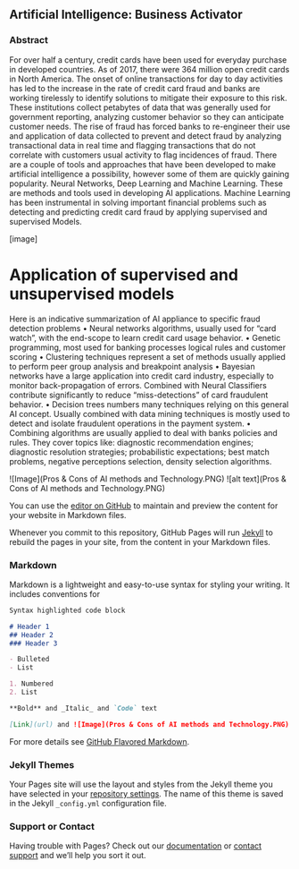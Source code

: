 ## Artificial Intelligence: Business Activator

### Abstract

For over half a century, credit cards have been used for everyday purchase in developed countries. As of 2017,  there were 364 million open credit cards in North America. The onset of online transactions for day to day activities has led to the increase in the rate of credit card fraud and banks are working tirelessly to identify solutions to mitigate their exposure to this risk. These institutions collect petabytes of data that was generally used for government reporting, analyzing customer behavior so they can anticipate customer needs. The rise of fraud has forced banks to re-engineer their use and application of data collected to prevent and detect fraud by analyzing transactional data in real time and flagging transactions that do not correlate with customers usual activity to flag incidences of fraud. 
There are a couple of tools and approaches that have been developed to make artificial intelligence a possibility, however some of them are quickly gaining popularity. Neural Networks, Deep Learning and Machine Learning. These are methods and tools used in developing AI applications. Machine Learning has been instrumental in solving important financial problems such as detecting and predicting credit card fraud by applying supervised and supervised Models.

[image] 

# Application of supervised and unsupervised models

Here is an indicative summarization of AI appliance to specific fraud detection problems 
•	Neural networks algorithms, usually used for “card watch”, with the end-scope to learn credit card usage behavior. 
•	Genetic programming, most used for banking processes logical rules and customer scoring
•	Clustering techniques represent a set of methods usually applied to perform peer group analysis and breakpoint analysis
•	Bayesian networks have a large application into credit card industry, especially to monitor back-propagation of errors. Combined with Neural Classifiers contribute significantly to reduce “miss-detections” of card fraudulent behavior.
•	Decision trees numbers many techniques relying on this general AI concept. Usually combined with data mining techniques is mostly used to detect and isolate fraudulent operations in the payment system.
•	Combining algorithms are usually applied to deal with banks policies and rules. They cover topics like: diagnostic recommendation engines; diagnostic resolution strategies; probabilistic expectations; best match problems, negative perceptions selection, density selection algorithms. 

![Image](Pros & Cons of AI methods and Technology.PNG)
![alt text](Pros & Cons of AI methods and Technology.PNG)

You can use the [editor on GitHub](https://github.com/VictorMwakilulu/Applied-Project/edit/master/README.md) to maintain and preview the content for your website in Markdown files.

Whenever you commit to this repository, GitHub Pages will run [Jekyll](https://jekyllrb.com/) to rebuild the pages in your site, from the content in your Markdown files.

### Markdown

Markdown is a lightweight and easy-to-use syntax for styling your writing. It includes conventions for

```markdown
Syntax highlighted code block

# Header 1
## Header 2
### Header 3

- Bulleted
- List

1. Numbered
2. List

**Bold** and _Italic_ and `Code` text

[Link](url) and ![Image](Pros & Cons of AI methods and Technology.PNG)
```

For more details see [GitHub Flavored Markdown](https://guides.github.com/features/mastering-markdown/).

### Jekyll Themes

Your Pages site will use the layout and styles from the Jekyll theme you have selected in your [repository settings](https://github.com/VictorMwakilulu/Applied-Project/settings). The name of this theme is saved in the Jekyll `_config.yml` configuration file.

### Support or Contact

Having trouble with Pages? Check out our [documentation](https://help.github.com/categories/github-pages-basics/) or [contact support](https://github.com/contact) and we’ll help you sort it out.
